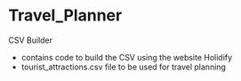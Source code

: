 # Travel_Planner


CSV Builder 
- contains code to build the CSV using the website Holidify  
- tourist_attractions.csv file to be used for travel planning